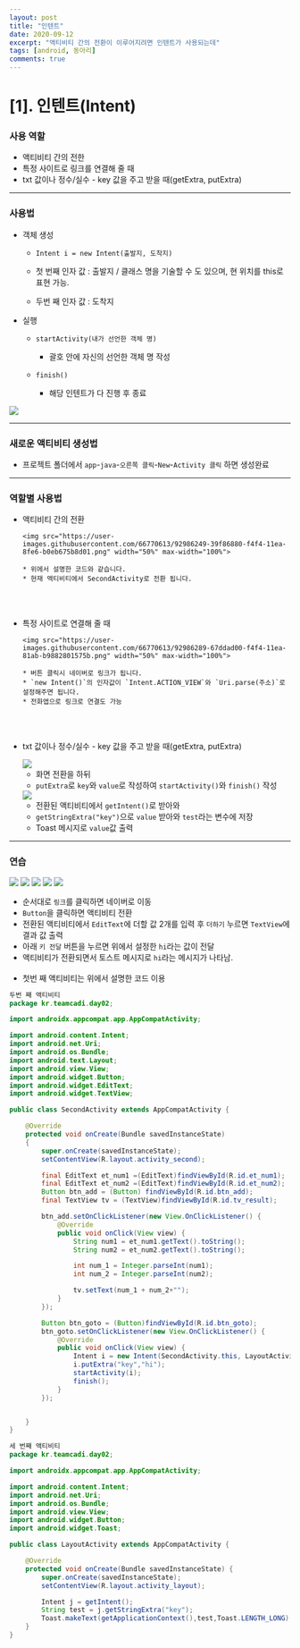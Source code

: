 ```yaml
---
layout: post
title: "인텐트"
date: 2020-09-12
excerpt: "액티비티 간의 전환이 이루어지려면 인텐트가 사용되는데"
tags: [android, 동아리]
comments: true
---
```


# [1]. 인텐트(Intent)

### 사용 역할

-   액티비티 간의 전한
-   특정 사이트로 링크를 연결해 줄 때
-   txt 값이나 정수/실수 - key 값을 주고 받을 때(getExtra, putExtra)

---

### 사용법

-   객체 생성

    -   `Intent i = new Intent(출발지, 도착지)`
    -   첫 번째 인자 값 : 출발지 / 클래스 명을 기술할 수 도 있으며, 현 위치를 this로 표현 가능.

    -   두번 째 인자 값 : 도착지

-   실행

    -   `startActivity(내가 선언한 객체 명)`

        -   괄호 안에 자신의 선언한 객체 명 작성

    -   `finish()`
        -   해당 인텐트가 다 진행 후 종료

<img src="https://user-images.githubusercontent.com/66770613/92986104-6364c480-f4f3-11ea-8e7f-21d2c8ae7157.png" max-width="100%">

---

### 새로운 액티비티 생성법

-   프로젝트 폴더에서 `app`-`java`-`오른쪽 클릭`-`New`-`Activity 클릭` 하면 생성완료

---

### 역할별 사용법

-   액티비티 간의 전환

        <img src="https://user-images.githubusercontent.com/66770613/92986249-39f86880-f4f4-11ea-8fe6-b0eb675b8d01.png" width="50%" max-width="100%">

        * 위에서 설명한 코드와 같습니다.
        * 현재 액티비티에서 SecondActivity로 전환 됩니다.

    <br><br>

-   특정 사이트로 연결해 줄 때

        <img src="https://user-images.githubusercontent.com/66770613/92986289-67ddad00-f4f4-11ea-81ab-b9882801575b.png" width="50%" max-width="100%">

        * 버튼 클릭시 네이버로 링크가 됩니다.
        * `new Intent()`의 인자값이 `Intent.ACTION_VIEW`와 `Uri.parse(주소)`로 설정해주면 됩니다.
        * 전화앱으로 링크로 연결도 가능

    <br><br>

-   txt 값이나 정수/실수 - key 값을 주고 받을 때(getExtra, putExtra)

     <img src="https://user-images.githubusercontent.com/66770613/92986377-30bbcb80-f4f5-11ea-8caf-97412b83725e.png" max-width="100%">

    -   화면 전환을 하뒤
    -   `putExtra`로 `key`와 `value`로 작성하여 `startActivity()`와 `finish()` 작성

      <img src="https://user-images.githubusercontent.com/66770613/92986378-32858f00-f4f5-11ea-9637-3d862eb9eac3.png" max-width="100%">

    -   전환된 액티비티에서 `getIntent()`로 받아와
    -   `getStringExtra("key")`으로 `value` 받아와 `test`라는 변수에 저장
    -   Toast 메시지로 `value`값 출력

---

### 연습

<img src="https://user-images.githubusercontent.com/66770613/92986565-e0456d80-f4f6-11ea-8746-fe4d8d6d9e51.png" max-width="33%">
<img src="https://user-images.githubusercontent.com/66770613/92986588-0bc85800-f4f7-11ea-88cf-457a2508ca3c.png" max-width="33%">
<img src="https://user-images.githubusercontent.com/66770613/92986589-0d921b80-f4f7-11ea-8669-a9d8ea15f4a0.png" max-width="33%">
<img src="https://user-images.githubusercontent.com/66770613/92986591-108d0c00-f4f7-11ea-9cbe-5d7de63d0284.png" max-width="50%">
<img src="https://user-images.githubusercontent.com/66770613/92986593-1125a280-f4f7-11ea-89ed-c4e2b68c2cdb.png" max-width="50%">

-   순서대로 `링크`를 클릭하면 네이버로 이동
-   `Button`을 클릭하면 액티비티 전환
-   전환된 액티비티에서 `EditText`에 더할 값 2개를 입력 후 `더하기` 누르면 `TextView`에 결과 값 출력
-   아래 `키 전달` 버튼을 누르면 위에서 설정한 `hi`라는 값이 전달
-   액티비티가 전환되면서 토스트 메시지로 `hi`라는 메시지가 나타남.
    <br><br>
-   첫번 째 액티비티는 위에서 설명한 코드 이용

```java
두번 째 액티비티
package kr.teamcadi.day02;

import androidx.appcompat.app.AppCompatActivity;

import android.content.Intent;
import android.net.Uri;
import android.os.Bundle;
import android.text.Layout;
import android.view.View;
import android.widget.Button;
import android.widget.EditText;
import android.widget.TextView;

public class SecondActivity extends AppCompatActivity {

    @Override
    protected void onCreate(Bundle savedInstanceState)
    {
        super.onCreate(savedInstanceState);
        setContentView(R.layout.activity_second);

        final EditText et_num1 =(EditText)findViewById(R.id.et_num1);
        final EditText et_num2 =(EditText)findViewById(R.id.et_num2);
        Button btn_add = (Button) findViewById(R.id.btn_add);
        final TextView tv = (TextView)findViewById(R.id.tv_result);

        btn_add.setOnClickListener(new View.OnClickListener() {
            @Override
            public void onClick(View view) {
                String num1 = et_num1.getText().toString();
                String num2 = et_num2.getText().toString();

                int num_1 = Integer.parseInt(num1);
                int num_2 = Integer.parseInt(num2);

                tv.setText(num_1 + num_2+"");
            }
        });

        Button btn_goto = (Button)findViewById(R.id.btn_goto);
        btn_goto.setOnClickListener(new View.OnClickListener() {
            @Override
            public void onClick(View view) {
                Intent i = new Intent(SecondActivity.this, LayoutActivity.class);
                i.putExtra("key","hi");
                startActivity(i);
                finish();
            }
        });


    }
}

```

```java
세 번째 액티비티
package kr.teamcadi.day02;

import androidx.appcompat.app.AppCompatActivity;

import android.content.Intent;
import android.net.Uri;
import android.os.Bundle;
import android.view.View;
import android.widget.Button;
import android.widget.Toast;

public class LayoutActivity extends AppCompatActivity {

    @Override
    protected void onCreate(Bundle savedInstanceState) {
        super.onCreate(savedInstanceState);
        setContentView(R.layout.activity_layout);

        Intent j = getIntent();
        String test = j.getStringExtra("key");
        Toast.makeText(getApplicationContext(),test,Toast.LENGTH_LONG).show();
    }
}
```
